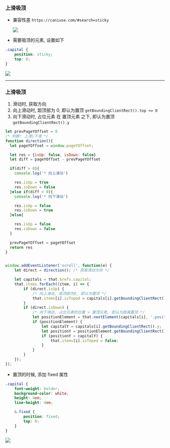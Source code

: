 ### 上滑吸顶

* 兼容性差 `https://caniuse.com/#search=sticky` 

  ![](https://ran-1303246897.cos.ap-guangzhou.myqcloud.com/www/markdown/20200215133533.png)

* 需要吸顶的元素, 设置如下

``` css
.capital {
    position: sticky;
    top: 0;
}
```

![](https://ran-1303246897.cos.ap-guangzhou.myqcloud.com/www/markdown/20200215132510.gif)

---

### 上滑吸顶

1. 滑动时, 获取方向
2. 向上滑动时, 距顶部为 0, 即认为置顶 `getBoundingClientRect().top <= 0` 
3. 向下滑动时, 占位元素 在 置顶元素 之下, 即认为置顶 `getBoundingClientRect().y` 

``` js
let prevPageYOffset = 0
/* 判断: 上滑|下滑 */
function direction(){
  let pageYOffset = window.pageYOffset;

  let res = {isUp: false, isDown: false}
  let diff = pageYOffset - prevPageYOffset

  if(diff > 0){
    console.log('* 向上滑动')

    res.isUp = true
    res.isDown = false
  }else if(diff < 0){
    console.log('* 向下滑动')

    res.isUp = false
    res.isDown = true
  }else{

    res.isUp = false
    res.isDown = false
  }

  prevPageYOffset = pageYOffset
  return res
}


window.addEventListener('scroll', function(e) {
    let direct = direction(); /* 获取滑动方向 */

    let capitals = that.$refs.capital;
    that.items.forEach((item, i) => {
        if (direct.isUp) {
            /* 向上滑动, 距顶部为0, 即认为置顶 */
            that.items[i].isToped = capitals[i].getBoundingClientRect().top <= 0;
        }
        if (direct.isDown) {
            /* 向下滑动, 占位元素的位置 > 置顶元素, 即认为脱离置顶 */
            let positionElement = that.nextElement(capitals[i], '.position');
            if (positionElement) {
                let capitalY = capitals[i].getBoundingClientRect().y;
                let positionY = positionElement.getBoundingClientRect().y;
                if (positionY > capitalY) {
                    that.items[i].isToped = false;
                }
            }
        }
    });
});
```

* 置顶的时候, 添加 fixed 属性

``` scss
.capital {
	font-weight: bolder;
	background-color: white;
	height: 4em;
	line-height: 4em;

	&.fixed {
		position: fixed;
		top: 0;
	}
}
```

![](https://ran-1303246897.cos.ap-guangzhou.myqcloud.com/www/markdown/20200215153500.gif)

